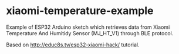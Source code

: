 # xiaomi-temperature-example

Example of ESP32 Arduino sketch which retrieves data from Xiaomi Temperature And Humitidy Sensor (MJ_HT_V1) through BLE protocol.

Based on http://educ8s.tv/esp32-xiaomi-hack/ tutorial.
